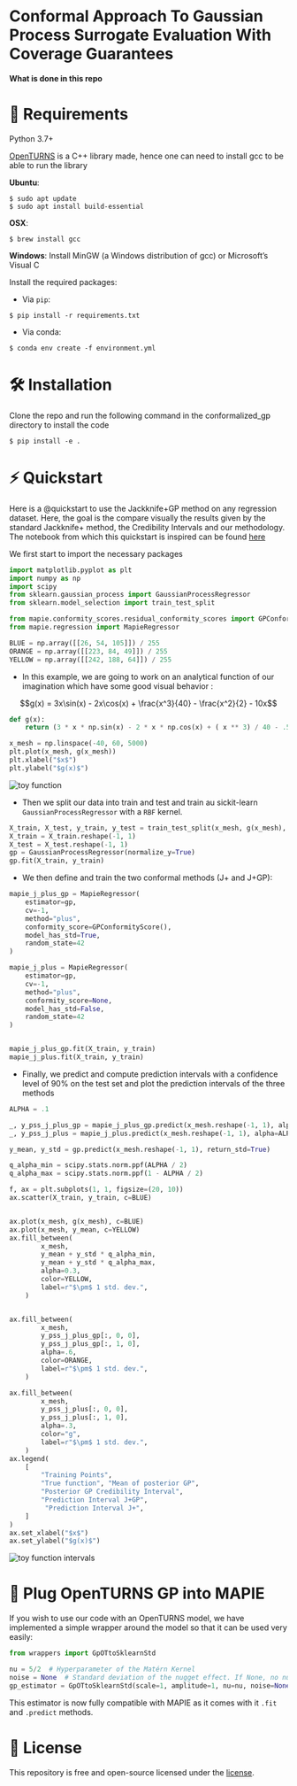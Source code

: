 Conformal Approach To Gaussian Process Surrogate Evaluation With Coverage Guarantees
====================================================


**What is done in this repo** 

🔗 Requirements
===============
Python 3.7+ 

[OpenTURNS](https://openturns.github.io/www/index.html) is a C++ library made, hence one can need to install gcc to be able to run the library

**Ubuntu**:
```
$ sudo apt update
$ sudo apt install build-essential
```

**OSX**: 
```
$ brew install gcc
```

**Windows**: Install MinGW (a Windows distribution of gcc) or Microsoft’s Visual C

Install the required packages:
- Via `pip`:

```
$ pip install -r requirements.txt
```

- Via conda:
```
$ conda env create -f environment.yml
```

🛠 Installation
===============

Clone the repo and run the following command in the conformalized_gp directory to install the code
```
$ pip install -e .
```


⚡️ Quickstart
==============
Here is a @quickstart to use the Jackknife+GP method on any regression dataset. Here, the goal is the compare
visually the results given by the standard Jackknife+ method, the Credibility Intervals and our methodology.
The notebook from which this quickstart is inspired can be found [here](https://github.com/vincentblot28/conformalized_gp/blob/main/notebook/conformalized_gp_quickstart.ipynb)


We first start to import the necessary packages
```python
import matplotlib.pyplot as plt
import numpy as np
import scipy
from sklearn.gaussian_process import GaussianProcessRegressor
from sklearn.model_selection import train_test_split

from mapie.conformity_scores.residual_conformity_scores import GPConformityScore
from mapie.regression import MapieRegressor

BLUE = np.array([[26, 54, 105]]) / 255
ORANGE = np.array([[223, 84, 49]]) / 255
YELLOW = np.array([[242, 188, 64]]) / 255
```

- In this example, we are going to work on an analytical function of our imagination which have some good visual behavior :

$$g(x) = 3x\sin(x) - 2x\cos(x) + \frac{x^3}{40} - \frac{x^2}{2} - 10x$$


```python
def g(x):
    return (3 * x * np.sin(x) - 2 * x * np.cos(x) + ( x ** 3) / 40 - .5 * x ** 2 - 10 * x)

x_mesh = np.linspace(-40, 60, 5000)
plt.plot(x_mesh, g(x_mesh))
plt.xlabel("$x$")
plt.ylabel("$g(x)$")
```
![toy function](https://github.com/vincentblot28/conformalized_gp/blob/main/plots/toy_function.png)

- Then we split our data into train and test and train au sickit-learn `GaussianProcessRegressor` with a `RBF` kernel.

```python 
X_train, X_test, y_train, y_test = train_test_split(x_mesh, g(x_mesh), test_size=.98, random_state=42)
X_train = X_train.reshape(-1, 1)
X_test = X_test.reshape(-1, 1)
gp = GaussianProcessRegressor(normalize_y=True)
gp.fit(X_train, y_train)
```

- We then define and train the two conformal methods (J+ and J+GP):
```python 
mapie_j_plus_gp = MapieRegressor(
    estimator=gp,
    cv=-1,
    method="plus",
    conformity_score=GPConformityScore(),
    model_has_std=True,
    random_state=42
)

mapie_j_plus = MapieRegressor(
    estimator=gp,
    cv=-1,
    method="plus",
    conformity_score=None,
    model_has_std=False,
    random_state=42
)


mapie_j_plus_gp.fit(X_train, y_train)
mapie_j_plus.fit(X_train, y_train)
```

- Finally,  we predict and compute prediction intervals with a confidence level of 90% on the test set and plot the prediction intervals of the three methods

```python
ALPHA = .1

_, y_pss_j_plus_gp = mapie_j_plus_gp.predict(x_mesh.reshape(-1, 1), alpha=ALPHA)
_, y_pss_j_plus = mapie_j_plus.predict(x_mesh.reshape(-1, 1), alpha=ALPHA)

y_mean, y_std = gp.predict(x_mesh.reshape(-1, 1), return_std=True)

q_alpha_min = scipy.stats.norm.ppf(ALPHA / 2)
q_alpha_max = scipy.stats.norm.ppf(1 - ALPHA / 2)

f, ax = plt.subplots(1, 1, figsize=(20, 10))
ax.scatter(X_train, y_train, c=BLUE)


ax.plot(x_mesh, g(x_mesh), c=BLUE)
ax.plot(x_mesh, y_mean, c=YELLOW)
ax.fill_between(
        x_mesh,
        y_mean + y_std * q_alpha_min,
        y_mean + y_std * q_alpha_max,
        alpha=0.3,
        color=YELLOW,
        label=r"$\pm$ 1 std. dev.",
    )


ax.fill_between(
        x_mesh,
        y_pss_j_plus_gp[:, 0, 0],
        y_pss_j_plus_gp[:, 1, 0],
        alpha=.6,
        color=ORANGE,
        label=r"$\pm$ 1 std. dev.",
    )

ax.fill_between(
        x_mesh,
        y_pss_j_plus[:, 0, 0],
        y_pss_j_plus[:, 1, 0],
        alpha=.3,
        color="g",
        label=r"$\pm$ 1 std. dev.",
    )
ax.legend(
    [
        "Training Points",
        "True function", "Mean of posterior GP",
        "Posterior GP Credibility Interval",
        "Prediction Interval J+GP",
         "Prediction Interval J+", 
    ]
)
ax.set_xlabel("$x$")
ax.set_ylabel("$g(x)$")
```
![toy function intervals](https://github.com/vincentblot28/conformalized_gp/blob/main/plots/intervals_toy_function.png)



🔌 Plug OpenTURNS GP into MAPIE
===========================

If you wish to use our code with an OpenTURNS model, we have implemented a simple wrapper around the model so that it
can be used very easily:

```python
from wrappers import GpOTtoSklearnStd

nu = 5/2  # Hyperparameter of the Matérn Kernel
noise = None  # Standard deviation of the nugget effect. If None, no nugget effect is applied.
gp_estimator = GpOTtoSklearnStd(scale=1, amplitude=1, nu=nu, noise=None)
```

This estimator is now fully compatible with MAPIE as it comes with it `.fit` and `.predict` methods.


📝 License
==========

This repository is free and open-source licensed under the [license](https://github.com/vincentblot28/conformalized_gp/blob/main/LICENSE).

